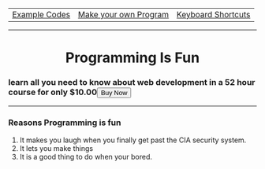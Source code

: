 
<html>
  <head>
    <meta charset="utf-8">
    <title>Programming Fansite</title>
    <link rel="stylesheet" href="https://stackpath.bootstrapcdn.com/bootstrap/4.4.1/css/bootstrap.min.css" integrity="sha384-   Vkoo8x4CGsO3+Hhxv8T/Q5PaXtkKtu6ug5TOeNV6gBiFeWPGFN9MuhOf23Q9Ifjh" crossorigin="anonymous">
    <link rel="stylesheet" href="styles.css">
    <link rel="icon" href="favicon (2).ico">
  </head> 
  <body>
    <table>
        <tr>
            <td><a href="Example Puns.html">Example Codes</a></td>
            <td><a href="Make your own Pun.html">Make your own Program</a></td>
            <td><a href="Keyboard Shortcuts.html">Keyboard Shortcuts</a></td>
        </tr>
    </table>
    <hr>
    <center>
    <h1>Programming Is Fun</h1>
    </center>
    <h3>learn all you need to know about web development in a 52 hour course for only $10.00<button                onclick="window.location.href='https://www.udemy.com/course/the-complete-web-development-bootcamp/'">Buy Now</button>
    <hr>
    <h3>Reasons Programming is fun</h3>
    <ol>
      <li>It makes you laugh when you finally get past the CIA security system. </li>
      <li>It lets you make things</li>
      <li>It is a good thing to do when your bored. </li>
    </ol>
    <br>


